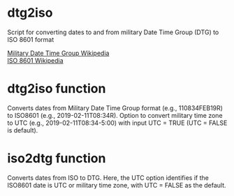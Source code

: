 # dtg2iso
Script for converting dates to and from military Date Time Group (DTG) to ISO 8601 format 

[Military Date Time Group Wikipedia](https://en.wikipedia.org/wiki/Date-time_group)   
[ISO 8601 Wikipedia](https://en.wikipedia.org/wiki/ISO_8601)  
  
  
# dtg2iso function
Converts dates from Military Date Time Group format (e.g., 110834FEB19R) to ISO8601 (e.g., 2019-02-11T08:34R).  Option to convert military time zone to UTC (e.g., 2019-02-11T08:34-5:00) with input UTC = TRUE (UTC = FALSE is default).

# iso2dtg function
Converts dates from ISO to DTG.  Here, the UTC option identifies if the ISO8601 date is UTC or military time zone, with UTC = FALSE as the default.
